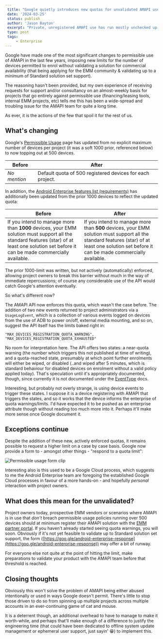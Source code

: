 ```yaml
---
 title: "Google quietly introduces new quotas for unvalidated AMAPI use"
 date: '2024-03-25'
 status: publish
 author: 'Jason Bayton'
 excerpt: "Private, unregistered AMAPI use has run mostly unchecked up to now. Google has decided enough is enough."
 type: post
 tags:
     - Enterprise
---
```

Google have made one of the most significant changes to permissible use of AMAPI in the last few years, imposing new limits for the number of devices permitted to enrol without validating a solution for commercial availability (that being applying for the EMM community & validating up to a minimum of Standard solution set support). 

The reasoning hasn't been provided, but my own experience of receiving requests for support and/or consultancy on an almost-weekly basis for projects that go entirely against permissible use (financing/leasing tools, internal EMM projects, etc) tells me this has been a wide-spread and troubling issue for the AMAPI team for quite a long time. 

As ever, it is the actions of the few that spoil it for the rest of us.

## What's changing

Google's [Permissible Usage](https://developers.google.com/android/management/permissible-usage) page has updated from no explicit maximum number of devices per project (it was a soft 1000 prior, referenced below) to now topping out at 500 devices. 

| Before | After |
| -------|-------|
| _No mention_ | Default quota of 500 registered devices for each project. | 

In addition, the [Android Enterprise features list (requirements)](https://developers.google.com/android/work/requirements) has additionally been updated from the prior 1000 devices to reflect the updated quota:

| Before | After |
| -------|-------|
| If you intend to manage more than **1000** devices, your EMM solution must support all the standard features (star) of at least one solution set before it can be made commercially available. | If you intend to manage more than **500** devices, your EMM solution must support all the standard features (star) of at least one solution set before it can be made commercially available. |

The prior 1000-limit was written, but not actively (automatically) enforced, allowing project owners to break this barrier without much in the way of immediate repercussions; of course any considerable use of the API would catch Google's attention eventually.

So what's different now?

The AMAPI API now enforces this quota, which wasn't the case before. The addition of two new events returned to project administrators via a `UsageLogEvent`, which is a collection of various events logged on devices from the use of ADB to power on/off, external media mounting, and so on, suggest the API itself has the limits baked right in: 

```
"MAX_DEVICES_REGISTRATION_QUOTA_WARNING",
"MAX_DEVICES_REGISTRATION_QUOTA_EXHAUSTED"
```

No room for interpretation here. The API offers two states: a near-quota warning (the number which triggers this not published at time of writing), and a quota-reached state, presumably at which point further enrolments will either be wiped, or disabled (..and wiped after 5 minutes, which is standard behaviour for disabled devices on enrolment without a valid policy applied today). That's speculation until it's appropriately documented, though, since currently it is not documented under the [EventType](https://developers.google.com/android/management/reference/rest/v1/EventType) docs.

Interesting, but probably not overly strange, is using device events to trigger these states. I suppose it is a device registering with AMAPI that triggers the states, and so it works that the device informs the enterprise of quota warnings/limits. I'd have expected it to be pushed as an enterprise attribute though without reading too much more into it. Perhaps it'll make more sense once Google document it.

## Exceptions continue

Despite the addition of these new, actively enforced quotas, it remains possible to request a higher limit on a case by case basis. Google now provide a form to - amongst other things - "respond to a quota limit": 

![Permissible usage form clip](https://cdn.bayton.org/uploads/2024/form-ss.png)

Interesting also is this used to be a Google Cloud process, which suggests to me the Android Enterprise team are foregoing the established Google Cloud processes in favour of a more hands-on - and hopefully _personal_ interaction with project owners.

## What does this mean for the unvalidated?

Project owners today, prospective EMM vendors or scenarios where AMAPI is in use that _don't_ breach permissible usage policies running over 500 devices should at minimum register their AMAPI solution with the [EMM partner portal](https://emm.androidenterprise.dev). If you haven't already started seeing quota warnings, you will soon. Obviously if it's not yet feasible to validate up to Standard solution set support, the form ([https://goo.gle/android-enterprise-response](https://goo.gle/android-enterprise-response)) may offer a bit of runway.

For everyone else not quite at the point of hitting the limit, make preparations to validate your product with the AMAPI team before that threshold is reached.

## Closing thoughts

Obviously this won't solve the problem of AMAPI being either abused intentionally or used in ways Google doesn't permit. There's little to stop those driven to do so from spinning up multiple projects across multiple accounts in an ever-continuing game of cat and mouse. 

It is a deterrent though, an additional overhead to have to manage to make it worth-while, and perhaps that'll make enough of a difference to justify the engineering time (that could have been dedicated to offline system update management or ephemeral user support, just sayin' 😁) to implement this.